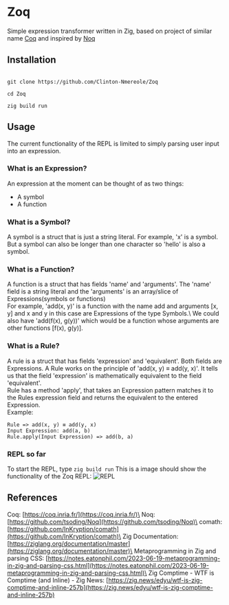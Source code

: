 # Zoq

Simple expression transformer written in Zig, based on project of similar name [Coq](https://coq.inria.fr/) and inspired by [Noq](https://github.com/tsoding/Noq)

## Installation
```console

git clone https://github.com/Clinton-Nmereole/Zoq

cd Zoq

zig build run

```

## Usage

The current functionality of the REPL is limited to simply parsing user input into an expression.

### What is an Expression?

An expression at the moment can be thought of as two things:
- A symbol
- A function

### What is a Symbol?
A symbol is a struct that is just a string literal. For example, 'x' is a symbol. But a symbol can also be longer than one character so 'hello' is also a symbol.

### What is a Function?
A function is a struct that has fields 'name' and 'arguments'. The 'name' field is a string literal and the 'arguments' is an array/slice of Expressions(symbols or functions)\
For example, 'add(x, y)' is a function with the name add and arguments [x, y] and x and y in this case are Expressions of the type Symbols.\ We could also have 'add(f(x), g(y))' which would be a function whose arguments are other functions [f(x), g(y)].                    

### What is a Rule?
A rule is a struct that has fields 'expression' and 'equivalent'. Both fields are Expressions. A Rule works on the principle of 'add(x, y) ≡ add(y, x)'.
It tells us that the field 'expression' is mathematically equivalent to the field 'equivalent'.\
Rule has a method 'apply', that takes an Expression pattern matches it to the Rules expression field and returns the equivalent to the entered Expression.\
Example:

```console
Rule => add(x, y) ≡ add(y, x)
Input Expression: add(a, b)
Rule.apply(Input Expression) => add(b, a)
```

### REPL so far
To start the REPL, type `zig build run`
This is a image should show the functionality of the Zoq REPL: 
![REPL](../zoq_test.png)


## References
Coq: [https://coq.inria.fr/](https://coq.inria.fr/)\
Noq: [https://github.com/tsoding/Noq](https://github.com/tsoding/Noq)\
comath: [https://github.com/InKryption/comath](https://github.com/InKryption/comath)\
Zig Documentation:[https://ziglang.org/documentation/master](https://ziglang.org/documentation/master)\
Metaprogramming in Zig and parsing CSS: [https://notes.eatonphil.com/2023-06-19-metaprogramming-in-zig-and-parsing-css.html](https://notes.eatonphil.com/2023-06-19-metaprogramming-in-zig-and-parsing-css.html)\
Zig Comptime - WTF is Comptime (and Inline) - Zig News: [https://zig.news/edyu/wtf-is-zig-comptime-and-inline-257b](https://zig.news/edyu/wtf-is-zig-comptime-and-inline-257b)
